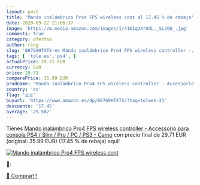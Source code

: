 ```yaml
---
layout: post
title: 'Mando inalámbrico Pro4 FPS wireless cont al 17.45 % de rebaja'
date: 2020-09-22 21:06:37
image: 'https://m.media-amazon.com/images/I/41KIqOXrUdL._SL200_.jpg'
comments: true
category: ofertas
author: ring
slug: 'B07G9HTXTX-es Mando inalámbrico Pro4 FPS wireless controller -...'
tags: [ 'tole.es','ps4', ]
actualPrice: 29.71 EUR
currency: EUR
price: 29.71
comparePrice: 35.99 EUR
prodname: 'Mando inalámbrico Pro4 FPS wireless controller - Accessorio para consola PS4 / Slim / Pro / PC / PS3 - Camo'
country: 'es'
flag: '🇪🇸'
buyurl: 'https://www.amazon.es/dp/B07G9HTXTX/?tag=tolees-21'
descuento: '17.45'
average: '29.502'
---
```


Tienes [Mando inalámbrico Pro4 FPS wireless controller - Accessorio para consola PS4 / Slim / Pro / PC / PS3 - Camo](https://www.amazon.es/dp/B07G9HTXTX/?tag=tolees-21) con precio final de  29.71 EUR (original: 35.99 EUR) (17.45 %  de rebaja) aqui!

[![Mando inalámbrico Pro4 FPS wireless cont](https://m.media-amazon.com/images/I/41KIqOXrUdL._SL200_.jpg)](https://www.amazon.es/dp/B07G9HTXTX/?tag=tolees-21)

🔎:


[🛒 Comprar!!!](https://www.amazon.es/dp/B07G9HTXTX/?tag=tolees-21)
